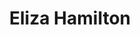 ---
pid: CH211
title: Eliza Hamilton
location_transcription: 
zipcode: '19139'
outside_phl: 
neighborhood: Walnut Hill
age: '23'
age_range: 20-29
instagram: 
image_file_name: CH_211.jpg
proposal_transcription: |-
  Eliza Hamilton
  (founding father Alexander Hamilton's wife)
  old city !
topic: Figure,History,Women
topic_summary: 0, 0, 0
type: Other No Form
keywords_other: 
credit: Joia
image_labels: 
twitter: 
facebook: 
permalink: "/monuments/ch211/"
layout: item-page
---
